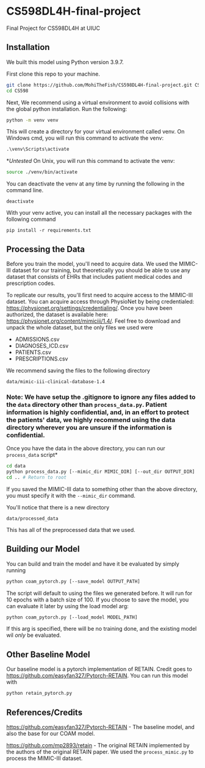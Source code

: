 # CS598DL4H-final-project
Final Project for CS598DL4H at UIUC

## Installation
We built this model using Python version 3.9.7.

First clone this repo to your machine.

```bash
git clone https://github.com/MohiTheFish/CS598DL4H-final-project.git CS598
cd CS598
```

Next, We recommend using a virtual environment to avoid collisions with the global python installation. 
Run the following:
```bash
python -m venv venv
```

This will create a directory for your virtual environment called venv.
On Windows cmd, you will run this command to activate the venv:
```cmd
.\venv\Scripts\activate
```
**Untested*
On Unix, you will run this command to activate the venv:
```bash
source ./venv/bin/activate
```

You can deactivate the venv at any time by running the following in the command line.
```
deactivate
```

With your venv active, you can install all the necessary packages with  the following command
```
pip install -r requirements.txt
```

## Processing the Data
Before you train the model, you'll need to acquire data. We used the MIMIC-III dataset for our training, but theoretically you should be able to use any dataset that consists of EHRs that includes patient medical codes and prescription codes. 

To replicate our results, you'll first need to acquire access to the MIMIC-III dataset. You can acquire access through PhysioNet by being credentialed: https://physionet.org/settings/credentialing/. Once you have been authorized, the dataset is available here: https://physionet.org/content/mimiciii/1.4/. Feel free to download and unpack the whole dataset, but the only files we used were

* ADMISSIONS.csv
* DIAGNOSES_ICD.csv
* PATIENTS.csv
* PRESCRIPTIONS.csv

We recommend saving the files to the following directory
```
data/mimic-iii-clinical-database-1.4
```
### **Note:** We have setup the .gitignore to ignore any files added to the `data` directory other than `process_data.py`. Patient information is highly confidential, and, in an effort to protect the patients' data, we highly recommend using the data directory wherever you are unsure if the information is confidential.

Once you have the data in the above directory, you can run our `process_data` script*
```bash
cd data
python process_data.py [--mimic_dir MIMIC_DIR] [--out_dir OUTPUT_DIR]
cd .. # Return to root
```
If you saved the MIMIC-III data to something other than the above directory, you must specify it with the `--mimic_dir` command.

You'll notice that there is a new directory
```
data/processed_data
```
This has all of the preprocessed data that we used. 

## Building our Model
You can build and train the model and have it be evaluated by simply running 
```bash
python coam_pytorch.py [--save_model OUTPUT_PATH]
```
The script will default to using the files we generated before. It will run for 10 epochs with a batch size of 100. If you choose to save the model, you can evaluate it later by using the load model arg:
```bash
python coam_pytorch.py [--load_model MODEL_PATH]
```
If this arg is specified, there will be no training done, and the existing model wil *only* be evaluated.


## Other Baseline Model
Our baseline model is a pytorch implementation of RETAIN. Credit goes to https://github.com/easyfan327/Pytorch-RETAIN. You can run this model with
```cmd
python retain_pytorch.py
```


## References/Credits
https://github.com/easyfan327/Pytorch-RETAIN - The baseline model, and also the base for our COAM model.


https://github.com/mp2893/retain - The original RETAIN implemented by the authors of the original RETAIN paper. We used the `process_mimic.py` to process the MIMIC-III dataset.